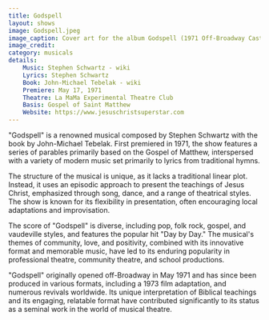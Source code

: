 ```yaml
---
title: Godspell
layout: shows
image: Godspell.jpeg
image_caption: Cover art for the album Godspell (1971 Off-Broadway Cast)
image_credit:
category: musicals
details: 
    Music: Stephen Schwartz - wiki
    Lyrics: Stephen Schwartz
    Book: John-Michael Tebelak - wiki
    Premiere: May 17, 1971
    Theatre: La MaMa Experimental Theatre Club
    Basis: Gospel of Saint Matthew
    Website: https://www.jesuschristsuperstar.com
---
```

"Godspell" is a renowned musical composed by Stephen Schwartz with the book by John-Michael Tebelak. First premiered in 1971, the show features a series of parables primarily based on the Gospel of Matthew, interspersed with a variety of modern music set primarily to lyrics from traditional hymns.

The structure of the musical is unique, as it lacks a traditional linear plot. Instead, it uses an episodic approach to present the teachings of Jesus Christ, emphasized through song, dance, and a range of theatrical styles. The show is known for its flexibility in presentation, often encouraging local adaptations and improvisation.

The score of "Godspell" is diverse, including pop, folk rock, gospel, and vaudeville styles, and features the popular hit "Day by Day." The musical's themes of community, love, and positivity, combined with its innovative format and memorable music, have led to its enduring popularity in professional theatre, community theatre, and school productions.

"Godspell" originally opened off-Broadway in May 1971 and has since been produced in various formats, including a 1973 film adaptation, and numerous revivals worldwide. Its unique interpretation of Biblical teachings and its engaging, relatable format have contributed significantly to its status as a seminal work in the world of musical theatre.